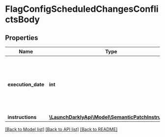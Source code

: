 # FlagConfigScheduledChangesConflictsBody

## Properties
Name | Type | Description | Notes
------------ | ------------- | ------------- | -------------
**execution_date** | **int** | A unix epoch time in milliseconds specifying the date the scheduled changes will be applied | [optional] 
**instructions** | [**\LaunchDarklyApi\Model\SemanticPatchInstruction**](SemanticPatchInstruction.md) |  | [optional] 

[[Back to Model list]](../README.md#documentation-for-models) [[Back to API list]](../README.md#documentation-for-api-endpoints) [[Back to README]](../README.md)


